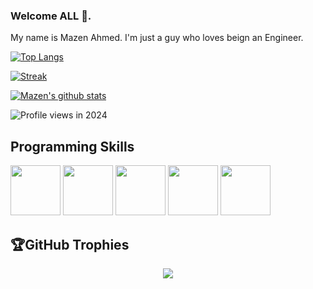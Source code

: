 ### Welcome ALL 👋.
My name is Mazen Ahmed.
I'm just a guy who loves beign an Engineer.

[![Top Langs](https://github-readme-stats-Mazen20021.vercel.app/api/top-langs/?username=Mazen20021&&langs_count=20&layout=compact&title_color=fff&icon_color=79ff97&text_color=9f9f9f&bg_color=151515)](https://github.com/Mazen20021)

[![Streak](https://github-readme-streak-stats.herokuapp.com/?user=Mazen20021r&theme=dark)](https://github.com/Mazen20021)

[![Mazen's github stats](https://github-readme-stats-Mazen20021.vercel.app/api?username=Mazen20021&show_icons=true&title_color=fff&icon_color=79ff97&text_color=9f9f9f&bg_color=151515&)](https://github.com/Mazen20021)

 [//]: # (https://gpvc.arturio.dev/Mazen20021) 
![Profile views in 2024](https://komarev.com/ghpvc/?username=Mazen20021&style=for-the-badge&color=ff0000)
## Programming Skills

[<img src="https://github.com/Mazen20021/Mazen20021/assets/131156076/60e22730-0b14-4ccf-9764-f99a6aab5d44" width="80"  height="80" >](https://www.mysql.com/)
[<img src="https://github.com/Mazen20021/Mazen20021/assets/131156076/a0fe2a5f-1d3a-4c7c-8066-eec926df3867" width="80" height="80" >](https://dotnet.microsoft.com/en-us/apps/maui)
[<img src="https://user-images.githubusercontent.com/55330747/206610521-8590e45c-f137-4d95-9c4b-165b7af793d3.png" width="80" height="80" >](https://flutter.dev/)
[<img src="https://github.com/Mazen20021/Mazen20021/assets/131156076/04218c09-6deb-4e0a-8f44-826e2ba50034" width="80"  height="80" >](https://www.java.com/en//#gh-light-mode-only)
[<img src="https://github.com/Mazen20021/Mazen20021/assets/131156076/1b9b897e-693e-44ab-9713-124ad2cb6f48" width="80"  height="80" >](https://www.python.org//#gh-light-mode-only)

## 🏆GitHub Trophies
<p align="center" style="witdh:100%">
  <img src="https://github-profile-trophy.vercel.app/?username=Mazen20021&theme=dracula&no-frame=true&no-bg=false&margin-w=5&row=1" />
</p>
 
